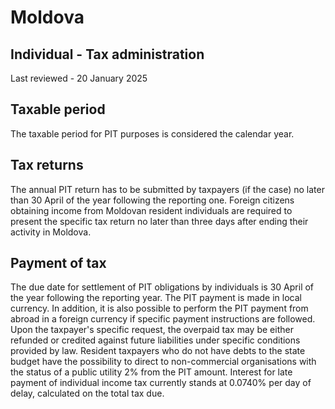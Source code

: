 # Moldova
## Individual - Tax administration
Last reviewed - 20 January 2025
## Taxable period
The taxable period for PIT purposes is considered the calendar year.
## Tax returns
The annual PIT return has to be submitted by taxpayers (if the case) no later than 30 April of the year following the reporting one.
Foreign citizens obtaining income from Moldovan resident individuals are required to present the specific tax return no later than three days after ending their activity in Moldova.
## Payment of tax
The due date for settlement of PIT obligations by individuals is 30 April of the year following the reporting year. The PIT payment is made in local currency. In addition, it is also possible to perform the PIT payment from abroad in a foreign currency if specific payment instructions are followed. Upon the taxpayer's specific request, the overpaid tax may be either refunded or credited against future liabilities under specific conditions provided by law.
Resident taxpayers who do not have debts to the state budget have the possibility to direct to non-commercial organisations with the status of a public utility 2% from the PIT amount.
Interest for late payment of individual income tax currently stands at 0.0740% per day of delay, calculated on the total tax due.
